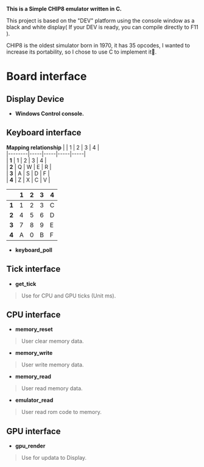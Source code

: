 **This is a Simple CHIP8 emulator written in C.**

This project is based on the "DEV" platform using the console window as a black and white display( If your DEV is ready, you can compile directly to F11 ).

CHIP8 is the oldest simulator born in 1970, it has 35 opcodes, I wanted to increase its portability, so I chose to use C to implement it🤣.

# Board interface

## Display Device
- **Windows Control console.**

## Keyboard interface
**Mapping relationship**
|        | 1   | 2   | 3   | 4   |  
|--------|-----|-----|-----|-----|  
| **1**  | 1   | 2   | 3   | 4   |  
| **2**  | Q   | W   | E   | R   |  
| **3**  | A   | S   | D   | F   |  
| **4**  | Z   | X   | C   | V   |  


|        | 1   | 2   | 3   | 4   |  
|--------|-----|-----|-----|-----|  
| **1**  | 1   | 2   | 3   | C   |  
| **2**  | 4   | 5   | 6   | D   |  
| **3**  | 7   | 8   | 9   | E   |  
| **4**  | A   | 0   | B   | F   |  
- **keyboard_poll**

## Tick interface
- **get_tick**
> Use for CPU and GPU ticks (Unit ms).

## CPU interface
- **memory_reset**
> User clear memory data.
- **memory_write**
> User write memory data.
- **memory_read**
> User read memory data.
- **emulator_read**
> User read rom code to memory.

## GPU interface
- **gpu_render**
> Use for updata to Display.
